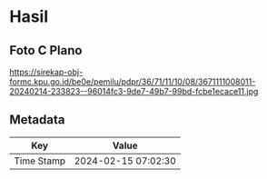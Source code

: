 # Hasil

## Foto C Plano

https://sirekap-obj-formc.kpu.go.id/be0e/pemilu/pdpr/36/71/11/10/08/3671111008011-20240214-233823--96014fc3-9de7-49b7-99bd-fcbe1ecace11.jpg


## Metadata

| Key        | Value               |
| ---------- | ------------------- |
| Time Stamp | 2024-02-15 07:02:30 |



